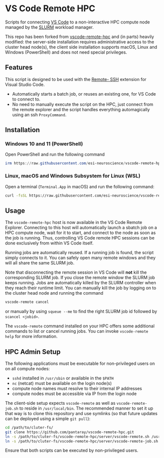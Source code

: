 <!--
Copyright (c) 2025 Ernst Strüngmann Institute (ESI) for Neuroscience
in Cooperation with Max Planck Society
SPDX-License-Identifier: CC-BY-NC-SA-1.0
-->

# VS Code Remote HPC

Scripts for connecting [VS Code](https://code.visualstudio.com/download) to a 
non-interactive HPC compute node managed by the [SLURM](https://slurm.schedmd.com/overview.html)
workload manager. 

This repo has been forked from [vscode-remote-hpc](https://github.com/gmertes/vscode-remote-hpc)
and (in parts) heavily modified: the server-side installation requires administrative 
access to the cluster head node(s), the client side installation supports macOS, 
Linux and Windows (PowerShell) and does not need special privileges. 

## Features

This script is designed to be used with the [Remote- SSH](https://marketplace.visualstudio.com/items?itemName=ms-vscode-remote.remote-ssh) 
extension for Visual Studio Code. 

- Automatically starts a batch job, or reuses an existing one, for VS Code to connect to.
- No need to manually execute the script on the HPC, just connect from the remote 
  explorer and the script handles everything automagically using an ssh `ProxyCommand`.

## Installation 

### Windows 10 and 11 (PowerShell) 

Open PowerShell and run the following command 

``` PowerShell
irm https://raw.githubusercontent.com/esi-neuroscience/vscode-remote-hpc/refs/heads/main/client/install.ps1 | iex
```

### Linux, macOS and Windows Subsystem for Linux (WSL)

Open a terminal (`Terminal.App` in macOS) and run the following command:

```zsh
curl -fsSL https://raw.githubusercontent.com/esi-neuroscience/vscode-remote-hpc/refs/heads/main/client/install.sh | bash
```

## Usage

The `vscode-remote-hpc` host is now available in the VS Code Remote Explorer. 
Connecting to this host will automatically launch a sbatch job on a HPC compute node, 
wait for it to start, and connect to the node as soon as the job is running.
Thus, controlling VS Code remote HPC sessions can be done exclusively from 
within VS Code itself. 

Running jobs are automatically reused. If a running job is found, the script simply 
connects to it. You can safely open many remote windows and they will all share 
the same SLURM job. 

Note that disconnecting the remote session in VS Code will **not** kill the 
corresponding SLURM job. If you close the remote window the SLURM job keeps running. 
Jobs are automatically killed by the SLURM controller when they reach their 
runtime limit. You can manually kill the job by logging on to the cluster head node 
and running the command 

``` bash
vscode-remote cancel
```

or manually by using `squeue --me` to find the right SLURM job id followed by 
`scancel <jobid>`. 

The `vscode-remote` command installed on your HPC offers some additional commands 
to list or cancel running jobs. You can invoke `vscode-remote help` for more information. 

## HPC Admin Setup

The following applications must be executable for non-privileged users on on all 
compute nodes:

- `sshd` installed in `/usr/sbin` or available in the `$PATH`
- `nc` (netcat) must be available on the login node(s)
- compute node names must resolve to their internal IP addresses
- compute nodes must be accessible via IP from the login node

The client-side setup expects `vscode-remote` as well as `vscode-remote-job.sh`
to reside in `/usr/local/bin`. The recommended manner to set it up that way is 
to clone this repository and use symlinks (so that future updates can be deployed
using a simple `git pull`):

``` bash
cd /path/to/cluter-fs/
git clone https://github.com/pantaray/vscode-remote-hpc.git
ln -s /path/to/cluter-fs/vscode-remote-hpc/server/vscode-remote.sh /usr/local/bin/vscode-remote
ln -s /path/to/cluter-fs/vscode-remote-hpc/server/vscode-remote-job.sh /usr/local/bin/vscode-remote-job.sh
```

Ensure that both scripts can be executed by non-privileged users. 
